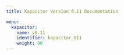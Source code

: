 ```yaml
---
title: Kapacitor Version 0.11 Documentation

menu:
  kapacitor:
    name: v0.11
    identifier: kapacitor_011
    weight: 90
---
```

